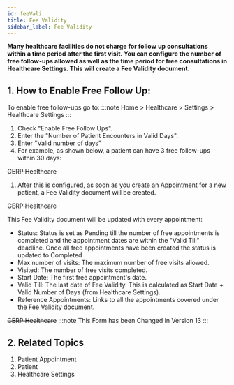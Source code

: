 ```yaml
---
id: feeVali
title: Fee Validity
sidebar_label: Fee Validity
---
```


**Many healthcare facilities do not charge for follow up consultations within a time period after the first visit. You can configure the number of free follow-ups allowed as well as the time period for free consultations in Healthcare Settings. This will create a Fee Validity document.**

## 1. How to Enable Free Follow Up:

To enable free follow-ups go to:
:::note
Home > Healthcare > Settings > Healthcare Settings
:::

1. Check "Enable Free Follow Ups".
1. Enter the "Number of Patient Encounters in Valid Days".
1. Enter "Valid number of days"
1. For example, as shown below, a patient can have 3 free follow-ups within 30 days:

~~CERP Healthcare~~

1. After this is configured, as soon as you create an Appointment for a new patient, a Fee Validity document will be created.

~~CERP Healthcare~~

This Fee Validity document will be updated with every appointment:

- Status: Status is set as Pending till the number of free appointments is completed and the appointment dates are within the "Valid Till" deadline. Once all free appointments have been created the status is updated to Completed
- Max number of visits: The maximum number of free visits allowed.
- Visited: The number of free visits completed.
- Start Date: The first free appointment's date.
- Valid Till: The last date of Fee Validity. This is calculated as Start Date + Valid Number of Days (from Healthcare Settings).
- Reference Appointments: Links to all the appointments covered under the Fee Validity document.

~~CERP Healthcare~~
:::note
This Form has been Changed in Version 13
:::

## 2. Related Topics

1. Patient Appointment
1. Patient
1. Healthcare Settings
